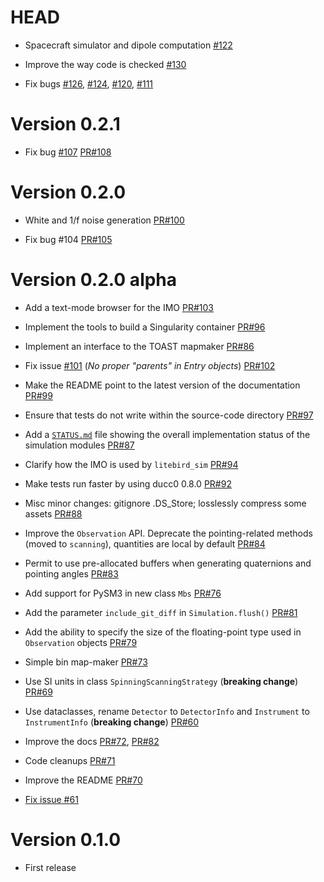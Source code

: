 # HEAD

- Spacecraft simulator and dipole computation [#122](https://github.com/litebird/litebird_sim/pull/122)

- Improve the way code is checked [#130](https://github.com/litebird/litebird_sim/pull/130)

- Fix bugs [#126](https://github.com/litebird/litebird_sim/issues/126), [#124](https://github.com/litebird/litebird_sim/issues/124), [#120](https://github.com/litebird/litebird_sim/issues/120), [#111](https://github.com/litebird/litebird_sim/pull/111)

# Version 0.2.1

- Fix bug [#107](https://github.com/litebird/litebird_sim/pull/107) [PR#108](https://github.com/litebird/litebird_sim/pull/108)

# Version 0.2.0

- White and 1/f noise generation [PR#100](https://github.com/litebird/litebird_sim/pull/100)

- Fix bug #104 [PR#105](https://github.com/litebird/litebird_sim/pull/105)

# Version 0.2.0 alpha

- Add a text-mode browser for the IMO [PR#103](https://github.com/litebird/litebird_sim/pull/103)

- Implement the tools to build a Singularity container [PR#96](https://github.com/litebird/litebird_sim/pull/96/)

- Implement an interface to the TOAST mapmaker [PR#86](https://github.com/litebird/litebird_sim/pull/86/)

- Fix issue [#101](https://github.com/litebird/litebird_sim/issues/101) (*No proper "parents" in Entry objects*) [PR#102](https://github.com/litebird/litebird_sim/pull/102)

- Make the README point to the latest version of the documentation [PR#99](https://github.com/litebird/litebird_sim/pull/99)

- Ensure that tests do not write within the source-code directory [PR#97](https://github.com/litebird/litebird_sim/pull/97)

- Add a [`STATUS.md`](https://github.com/litebird/litebird_sim/blob/be2ddfc3dfcc8d98711de72c56d8bc140bf8e7ce/STATUS.md) file showing the overall implementation status of the simulation modules [PR#87](https://github.com/litebird/litebird_sim/pull/87)

- Clarify how the IMO is used by `litebird_sim` [PR#94](https://github.com/litebird/litebird_sim/pull/94)

- Make tests run faster by using ducc0 0.8.0 [PR#92](https://github.com/litebird/litebird_sim/pull/92)

- Misc minor changes: gitignore .DS_Store; losslessly compress some assets [PR#88](https://github.com/litebird/litebird_sim/pull/88)

- Improve the `Observation` API. Deprecate the pointing-related methods (moved to `scanning`), quantities are local by default [PR#84](https://github.com/litebird/litebird_sim/pull/84)

- Permit to use pre-allocated buffers when generating quaternions and pointing angles [PR#83](https://github.com/litebird/litebird_sim/pull/83)

- Add support for PySM3 in new class `Mbs` [PR#76](https://github.com/litebird/litebird_sim/pull/76)

- Add the parameter `include_git_diff` in `Simulation.flush()` [PR#81](https://github.com/litebird/litebird_sim/pull/81)

- Add the ability to specify the size of the floating-point type used in `Observation` objects [PR#79](https://github.com/litebird/litebird_sim/pull/79)

- Simple bin map-maker [PR#73](https://github.com/litebird/litebird_sim/pull/73)

- Use SI units in class `SpinningScanningStrategy` (**breaking change**) [PR#69](https://github.com/litebird/litebird_sim/pull/69)

- Use dataclasses, rename `Detector` to `DetectorInfo` and `Instrument` to `InstrumentInfo` (**breaking change**) [PR#60](https://github.com/litebird/litebird_sim/pull/60)

- Improve the docs [PR#72](https://github.com/litebird/litebird_sim/pull/72), [PR#82](https://github.com/litebird/litebird_sim/pull/82)

- Code cleanups [PR#71](https://github.com/litebird/litebird_sim/pull/71)

- Improve the README [PR#70](https://github.com/litebird/litebird_sim/pull/70)

- [Fix issue #61](https://github.com/litebird/litebird_sim/pull/62)

# Version 0.1.0

- First release

